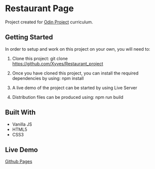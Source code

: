 # Restaurant Page
Project created for [Odin Project](https://www.theodinproject.com/lessons/node-path-javascript-restaurant-page) curriculum.
## Getting Started
In order to setup and work on this project on your own, you will need to:

1. Clone this project:
git clone https://github.com/Xyves/Restaurant_project

2. Once you have cloned this project, you can install the required dependencies by using:
npm install

3. A live demo of the project can be started by using Live Server


4. Distribution files can be produced using:
npm run build

## Built With
- Vanilla JS
- HTML5
- CSS3

## Live Demo
[Github Pages](https://xyves.github.io/Restaurant_project/)
